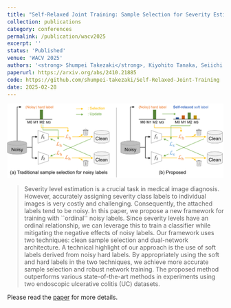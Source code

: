 ```yaml
---
title: "Self-Relaxed Joint Training: Sample Selection for Severity Estimation with Ordinal Noisy Labels"
collection: publications
category: conferences
permalink: /publication/wacv2025
excerpt: ''
status: 'Published'
venue: 'WACV 2025'
authors: '<strong> Shumpei Takezaki</strong>, Kiyohito Tanaka, Seiichi Uchida'
paperurl: https://arxiv.org/abs/2410.21885
code: https://github.com/shumpei-takezaki/Self-Relaxed-Joint-Training
date: 2025-02-28
---
```


![](../images/wacv2025_overview.png)

> Severity level estimation is a crucial task in medical image diagnosis. However, accurately assigning severity class labels to individual images is very costly and challenging. Consequently, the attached labels tend to be noisy. In this paper, we propose a new framework for training with ``ordinal'' noisy labels. Since severity levels have an ordinal relationship, we can leverage this to train a classifier while mitigating the negative effects of noisy labels. Our framework uses two techniques: clean sample selection and dual-network architecture. A technical highlight of our approach is the use of soft labels derived from noisy hard labels. By appropriately using the soft and hard labels in the two techniques, we achieve more accurate sample selection and robust network training. The proposed method outperforms various state-of-the-art methods in experiments using two endoscopic ulcerative colitis (UC) datasets.

Please read the [paper](https://arxiv.org/abs/2410.21885) for more details.
